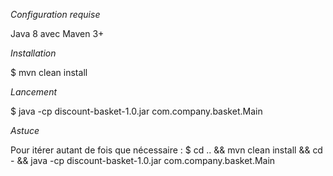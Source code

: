 *Configuration requise*

  Java 8 avec Maven 3+

*Installation*

  $ mvn clean install

*Lancement*

  $ java -cp discount-basket-1.0.jar com.company.basket.Main

*Astuce*

  Pour itérer autant de fois que nécessaire : $ cd .. && mvn clean install && cd - && java -cp discount-basket-1.0.jar com.company.basket.Main
